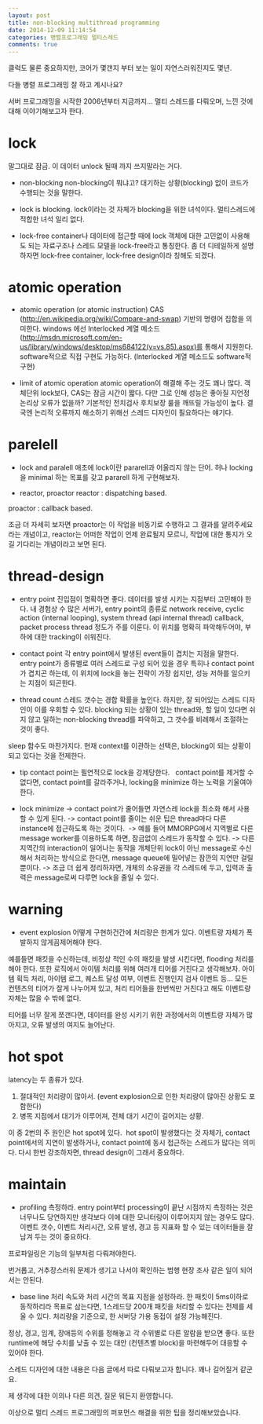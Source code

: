 ```yaml
---
layout: post
title: non-blocking multithread programming
date: 2014-12-09 11:14:54
categories: 병렬프로그래밍 멀티스레드
comments: true
---
```


클럭도 물론 중요하지만, 코어가 몇갠지 부터 보는 일이 자연스러워진지도 몇년.

다들 병렬 프로그래밍 잘 하고 계시나요?

서버 프로그래밍을 시작한 2006년부터 지금까지... 멀티 스레드를 다뤄오며, 느낀 것에 대해 이야기해보고자 한다.

# lock
말그대로 잠금. 이 데이터 unlock 될때 까지 쓰지말라는 거다.

- non-blocking
non-blocking이 뭐냐고? 대기하는 상황(blocking) 없이 코드가 수행되는 것을 말한다.

- lock is blocking.
lock이라는 것 자체가 blocking을 위한 녀석이다. 멀티스레드에 적합한 녀석 일리 없다.

- lock-free
container나 데이터에 접근할 때에 lock 객체에 대한 고민없이 사용해도 되는 자료구조나 스레드 모델을 lock-free라고 통칭한다.
좀 더 디테일하게 설명하자면 lock-free container, lock-free design이라 칭해도 되겠다.


# atomic operation
- atomic operation (or atomic instruction)
CAS (http://en.wikipedia.org/wiki/Compare-and-swap) 기반의 명령어 집합을 의미한다.
windows 에선 Interlocked 계열 메소드(http://msdn.microsoft.com/en-us/library/windows/desktop/ms684122(v=vs.85).aspx)를 통해서 지원한다. software적으로 직접 구현도 가능하다. (Interlocked 계열 메소드도 software적 구현)

- limit of atomic operation
atomic operation이 해결해 주는 것도 꽤나 많다. 객체단위 lock보다, CAS는 잠금 시간이 짧다.
다만 그로 인해 성능은 좋아질 지언정 논리상 오류가 없을까? 기본적인 전치검사 후치보장 룰을 깨뜨릴 가능성이 높다.
결국엔 논리적 오류까지 해소하기 위해선 스레드 디자인이 필요하다는 얘기다.

# parelell
- lock and paralell
애초에 lock이란 pararell과 어울리지 않는 단어.
허나 locking을 minimal 하는 목표를 갖고 pararell 하게 구현해보자.

- reactor, proactor
reactor : dispatching based.

proactor : callback based.

조금 더 자세히 보자면 proactor는 이 작업을 비동기로 수행하고 그 결과를 알려주세요라는 개념이고, reactor는 어떠한 작업이 언제 완료될지 모르니, 작업에 대한 통지가 오길 기다리는 개념이라고 보면 된다.

# thread-design
- entry point
진입점이 명확하면 좋다. 데이터를 발생 시키는 지점부터 고민해야 한다.
내 경험상 수 많은 서버가, entry point의 종류로 network receive, cyclic action (internal looping), system thread (api internal thread) callback, packet process thread 정도가 주를 이룬다.
이 위치를 명확히 파악해두어야, 부하에 대한 tracking이 쉬워진다.

- contact point
각 entry point에서 발생된 event들이 겹치는 지점을 말한다. entry point가 종류별로 여러 스레드로 구성 되어 있을 경우 특히나 contact point가 겹치곤 하는데, 이 위치에 lock을 놓는 전략이 가장 쉽지만, 성능 저하를 일으키는 지점이 되곤한다.

- thread count
스레드 갯수는 경합 확률을 높인다. 하지만, 잘 되어있는 스레드 디자인이 이를 우회할 수 있다.
blocking 되는 상황이 있는 thread와, 할 일이 있다면 쉬지 않고 일하는 non-blocking thread를 파악하고, 그 갯수를 비례해서 조절하는 것이 좋다.

sleep 함수도 마찬가지다. 현재 context를 이관하는 선택은, blocking이 되는 상황이 되고 있다는 것을 전제한다.

- tip
contact point는 필연적으로 lock을 강제당한다.  
contact point를 제거할 수 없다면, contact point를 갈라주거나, locking을 minimize 하는 노력을 기울여야 한다.

- lock minimize
-> contact point가 줄어들면 자연스레 lock을 최소화 해서 사용할 수 있게 된다.
-> contact point를 줄이는 쉬운 팁은 thread마다 다른 instance에 접근하도록 하는 것이다. 
-> 예를 들어 MMORPG에서 지역별로 다른 message worker를 이용하도록 하면, 잠금없이 스레드가 동작할 수 있다.
-> 다른 지역간의 interaction이 일어나는 동작을 개체단위 lock이 아닌 message로 수신해서 처리하는 방식으로 한다면, message queue에 밀어넣는 잠깐의 지연만 걸릴 뿐이다.
-> 조금 더 쉽게 정리하자면, 개체의 소유권을 각 스레드에 두고, 입력과 출력은 message로써 다루면 lock을 줄일 수 있다.


# warning
- event explosion
어떻게 구현하건간에 처리량은 한계가 있다.
이벤트량 자체가 폭발하지 않게끔제어해야 한다.

예를들면 패킷을 수신하는데, 비정상 적인 수의 패킷을 발생 시킨다면, flooding 처리를 해야 한다.
또한 로직에서 아이템 처리를 위해 여러개 티어를 거친다고 생각해보자. 아이템 획득 처리, 아이템 로그, 퀘스트 달성 여부, 이벤트 진행인지 검사 이벤트 등... 모든 컨텐츠의 티어가 잘게 나누어져 있고, 처리 티어들을 한번씩만 거친다고 해도 이벤트량 자체는 많을 수 밖에 없다.

티어를 너무 잘게 쪼갠다면, 데이터를 완성 시키기 위한 과정에서의 이벤트량 자체가 많아지고, 오류 발생의 여지도 늘어난다.


# hot spot
latency는 두 종류가 있다.
1. 절대적인 처리량이 많아서. (event explosion으로 인한 처리량이 많아진 상황도 포함한다)
2. 병목 지점에서 대기가 이루어져, 전체 대기 시간이 길어지는 상황.

이 중 2번의 주 원인은 hot spot에 있다. 
hot spot이 발생했다는 것 자체가, contact point에서의 지연이 발생하거나, contact point에 동시 접근하는 스레드가 많다는 의미다.
다시 한번 강조하자면, thread design이 그래서 중요하다.

# maintain
* profiling
측정하라. entry point부터 processing이 끝난 시점까지 측정하는 것은 너무나도 당연하지만 생각보다 이에 대한 모니터링이 이루어지지 않는 경우도 많다.
이벤트 갯수, 이벤트 처리시간, 오류 발생, 경고 등 지표화 할 수 있는 데이터들을 잘 남겨 두는 것이 중요하다.

프로파일링은 기능의 일부처럼 다뤄져야한다. 

번거롭고, 거추장스러워 문제가 생기고 나서야 확인하는 범행 현장 조사 같은 일이 되어서는 안된다.

* base line
처리 속도와 처리 시간의 목표 지점을 설정하라. 한 패킷이 5ms이하로 동작하리라 목표로 삼는다면, 1스레드당 200개 패킷을 처리할 수 있다는 전제를 세울 수 있다.
처리량을 기준으로, 한 서버당 가용 동접이 설정 가능해진다.

정상, 경고, 임계, 장애등의 수위를 정해놓고 각 수위별로 다른 알람을 받으면 좋다.
또한 runtime에 해당 수치를 낮출 수 있는 대안 (컨텐츠별 block)을 마련해두어 대응할 수 있어야 한다.



스레드 디자인에 대한 내용은 다음 글에서 따로 다뤄보고자 합니다. 꽤나 길어질거 같군요.

제 생각에 대한 이의나 다른 의견, 질문 뭐든지 환영합니다.

이상으로 멀티 스레드 프로그래밍의 퍼포먼스 해결을 위한 팁을 정리해보았습니다.